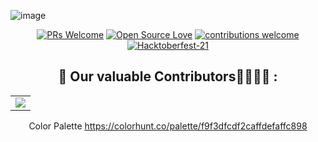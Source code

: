 
![image](https://user-images.githubusercontent.com/56452820/135710328-77619907-0fce-41c3-964e-add982dbc17b.png)
<div align="center">

[![PRs Welcome](https://img.shields.io/badge/PRs-welcome-brightgreen.svg?style=flat&logo=github)](https://github.com/hkaur008/Hacktoberfest-21) 
[![Open Source Love](https://img.shields.io/badge/Open%20Source-%F0%9F%A4%8D-Green)](https://github.com/hkaur008/Hacktoberfest-21) 
[![contributions welcome](https://img.shields.io/static/v1.svg?label=Contributions&message=Welcome&color=0059b3)](https://github.com/hkaur008/Hacktoberfest-21)
[![Hacktoberfest-21](https://img.shields.io/static/v1.svg?label=Hacktoberfest-21&message=accepted&color=red)](https://github.com/hkaur008/Hacktoberfest-21)
<div>



## 📌 Our valuable Contributors👩‍💻👨‍💻 :
<table>
  <tr>
    <td>
      <a href="https://github.com/hkaur008/Hacktoberfest-21/graphs/contributors">
        <img src="https://contrib.rocks/image?repo=hkaur008/Hacktoberfest-21" />
      </a>
     </td>
  </tr>
</table>

Color Palette
https://colorhunt.co/palette/f9f3dfcdf2caffdefaffc898
